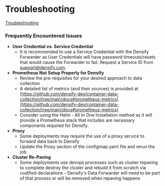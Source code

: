 # Troubleshooting

[Troubleshooting](https://github.com/densify-dev/container-data-collection/blob/main/egress-requirements.md)

### Frequently Encountered Issues

* **User Credential vs. Service Credential**
  * It is recommended to use a Service Credential with the Densify Forwarder as User Credentials will have password timeouts/resets that would cause the Forwarder to fail.  Request a Service ID from support@densify.com.
* **Prometheus Not Setup Properly for Densify**
  * Review the pre-requisites for your desired approach to data collection
  * A detailed list of metrics (and their sources) is provided at [https://github.com/densify-dev/container-data-collection/tree/main/docs#prometheus-metrics](https://github.com/densify-dev/container-data-collection/tree/main/docs#prometheus-metrics)
  * Consider using the Helm - All In One Installation method as it will provide a Prometheus stack that includes are necessary components required for Densify.&#x20;
* **Proxy**
  * Some deployments may require the use of a proxy service to forward data back to Densify
  * Update the Proxy section of the configmap.yaml file and rerun the job &#x20;
* **Cluster Re-Paving**
  * Some deployments use devops processes such as cluster repaving to complete destroy the cluster and rebuild it from scratch via codified declarations - Densify's Data Forwarder will need to be part of that process or will be removed when repaving happens


